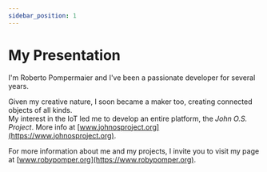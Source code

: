 ```yaml
---
sidebar_position: 1
---
```


# My Presentation

I'm Roberto Pompermaier and I've been a passionate developer for several years.

Given my creative nature, I soon became a maker too, creating connected objects
of all kinds.<br/>
My interest in the IoT led me to develop an entire platform, the *John O.S. Project*.
More info at [www.johnosproject.org](https://www.johnosproject.org).

For more information about me and my projects, I invite you to visit my page at
[www.robypomper.org](https://www.robypomper.org).
